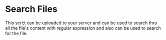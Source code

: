 # Search Files 

This scri;t can be uploaded to your server and can be used to search thru all the file's content with regular expression and also can be used to search for the file.
